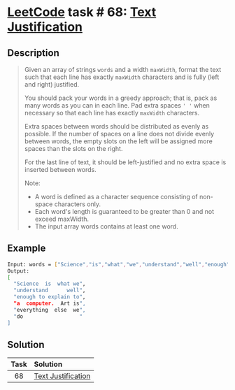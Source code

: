 # [LeetCode][leetcode] task # 68: [Text Justification][task]

Description
-----------

> Given an array of strings `words` and a width `maxWidth`,
> format the text such that each line has exactly `maxWidth`
> characters and is fully (left and right) justified.
> 
> You should pack your words in a greedy approach;
> that is, pack as many words as you can in each line.
> Pad extra spaces `' '` when necessary
> so that each line has exactly `maxWidth` characters.
> 
> Extra spaces between words should be distributed as evenly as possible.
> If the number of spaces on a line does not divide evenly between words,
> the empty slots on the left will be assigned
> more spaces than the slots on the right.
> 
> For the last line of text, it should be left-justified
> and no extra space is inserted between words.
> 
> Note:
> * A word is defined as a character sequence consisting of non-space characters only.
> * Each word's length is guaranteed to be greater than 0 and not exceed maxWidth.
> * The input array words contains at least one word.

Example
-------

```sh
Input: words = ["Science","is","what","we","understand","well","enough","to","explain","to","a","computer.","Art","is","everything","else","we","do"], maxWidth = 20
Output:
[
  "Science  is  what we",
  "understand      well",
  "enough to explain to",
  "a  computer.  Art is",
  "everything  else  we",
  "do                  "
]
```

Solution
--------

| Task | Solution                       |
|:----:|:-------------------------------|
|  68  | [Text Justification][solution] |


[leetcode]: <http://leetcode.com/>
[task]: <https://leetcode.com/problems/text-justification/>
[solution]: <https://github.com/wellaxis/witalis-jkit/blob/main/module/tasks/src/main/java/com/witalis/jkit/tasks/core/task/leetcode/h1/p68/option/Practice.java>
